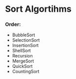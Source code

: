 # Sort Algortihms

### Order:

* BubbleSort
* SelectionSort
* InsertionSort
* ShellSort
* Recursion
* MergeSort
* QuickSort
* CountingSort